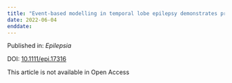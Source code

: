 ```yaml
---
title: "Event-based modelling in temporal lobe epilepsy demonstrates progressive atrophy from cross-sectional data."
date: 2022-06-04
enddate:
---
```


Published in: *Epilepsia*

DOI: [10.1111/epi.17316](https://doi.org/10.1111/epi.17316)

This article is not available in Open Access


